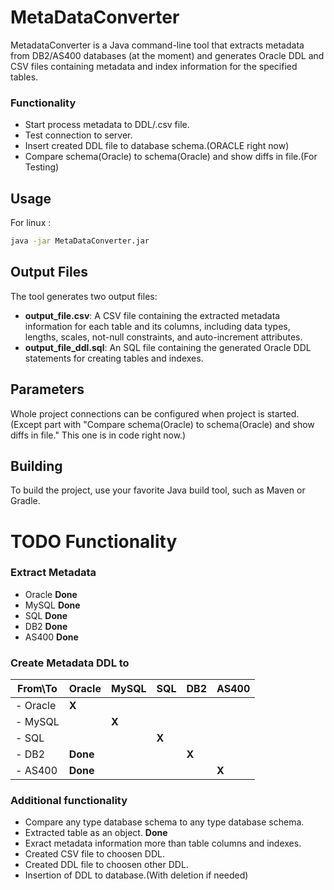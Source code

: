 # MetaDataConverter

MetadataConverter is a Java command-line tool that extracts metadata 
from DB2/AS400 databases (at the moment) 
and generates Oracle DDL and CSV files containing metadata and index information for the specified tables.

### Functionality
- Start process metadata to DDL/.csv file.
- Test connection to server.
- Insert created DDL file to database schema.(ORACLE right now)
- Compare schema(Oracle) to schema(Oracle) and show diffs in file.(For Testing)

## Usage

For linux :
```bash
java -jar MetaDataConverter.jar
```


## Output Files
The tool generates two output files:

- **output_file.csv**: A CSV file containing the extracted metadata information for each table and its columns, including data types, lengths, scales, not-null constraints, and auto-increment attributes.
- **output_file_ddl.sql**: An SQL file containing the generated Oracle DDL statements for creating tables and indexes.

## Parameters
Whole project connections can be configured when project is started. (Except part with "Compare schema(Oracle) to schema(Oracle) and show diffs in file." This one is in code right now.) 

## Building
To build the project, use your favorite Java build tool, such as Maven or Gradle.

# TODO Functionality
### Extract Metadata
- Oracle **Done**
- MySQL **Done**
- SQL **Done**
- DB2 **Done**
- AS400 **Done**
### Create Metadata DDL to
| From\To                       | Oracle | MySQL | SQL   | DB2   | AS400 |
|----------------------------|--------|-------|-------|-------|-------|
| - Oracle                    |**X**|     |       |       |       |
| - MySQL                     |        |**X**|       |       |       |
| - SQL                       |        |     |**X**|       |       |
| - DB2                       | **Done** |     |       |**X**|       |
| - AS400                     | **Done** |     |       |       |**X**|
### Additional functionality 
- Compare any type database schema to any type database schema.
- Extracted table as an object. **Done**
- Exract metadata information more than table columns and indexes.
- Created CSV file to choosen DDL.
- Created DDL file to choosen other DDL.
- Insertion of DDL to database.(With deletion if needed)

